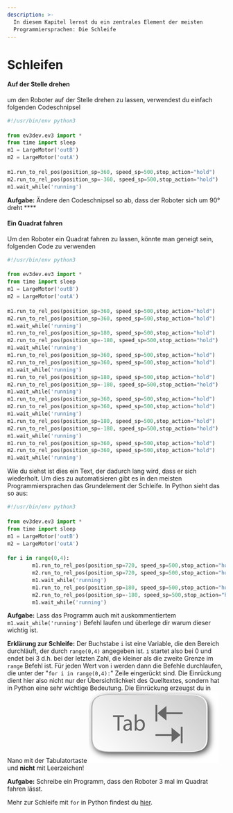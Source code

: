 ```yaml
---
description: >-
  In diesem Kapitel lernst du ein zentrales Element der meisten
  Programmiersprachen: Die Schleife
---
```


# Schleifen

#### Auf der Stelle drehen

um den Roboter auf der Stelle drehen zu lassen, verwendest du einfach folgenden Codeschnipsel

```python
#!/usr/bin/env python3

from ev3dev.ev3 import *
from time import sleep
m1 = LargeMotor('outB')
m2 = LargeMotor('outA')

m1.run_to_rel_pos(position_sp=360, speed_sp=500,stop_action="hold")
m2.run_to_rel_pos(position_sp=-360, speed_sp=500,stop_action="hold")
m1.wait_while('running')

```

**Aufgabe:** Ändere den Codeschnipsel so ab, dass der Roboter sich um 90° dreht ****

#### Ein Quadrat fahren

Um den Roboter ein Quadrat fahren zu lassen, könnte man geneigt sein, folgenden Code zu verwenden

```python
#!/usr/bin/env python3

from ev3dev.ev3 import *
from time import sleep
m1 = LargeMotor('outB')
m2 = LargeMotor('outA')

m1.run_to_rel_pos(position_sp=360, speed_sp=500,stop_action="hold")
m2.run_to_rel_pos(position_sp=360, speed_sp=500,stop_action="hold")
m1.wait_while('running')
m1.run_to_rel_pos(position_sp=180, speed_sp=500,stop_action="hold")
m2.run_to_rel_pos(position_sp=-180, speed_sp=500,stop_action="hold")
m1.wait_while('running')
m1.run_to_rel_pos(position_sp=360, speed_sp=500,stop_action="hold")
m2.run_to_rel_pos(position_sp=360, speed_sp=500,stop_action="hold")
m1.wait_while('running')
m1.run_to_rel_pos(position_sp=180, speed_sp=500,stop_action="hold")
m2.run_to_rel_pos(position_sp=-180, speed_sp=500,stop_action="hold")
m1.wait_while('running')
m1.run_to_rel_pos(position_sp=360, speed_sp=500,stop_action="hold")
m2.run_to_rel_pos(position_sp=360, speed_sp=500,stop_action="hold")
m1.wait_while('running')
m1.run_to_rel_pos(position_sp=180, speed_sp=500,stop_action="hold")
m2.run_to_rel_pos(position_sp=-180, speed_sp=500,stop_action="hold")
m1.wait_while('running')
m1.run_to_rel_pos(position_sp=360, speed_sp=500,stop_action="hold")
m2.run_to_rel_pos(position_sp=360, speed_sp=500,stop_action="hold")
m1.wait_while('running')
```

Wie du siehst ist dies ein Text, der dadurch lang wird, dass er sich wiederholt. Um dies zu automatisieren gibt es in den meisten Programmiersprachen das Grundelement der Schleife. In Python sieht das so aus:

```python
#!/usr/bin/env python3

from ev3dev.ev3 import *
from time import sleep
m1 = LargeMotor('outB')
m2 = LargeMotor('outA')

for i in range(0,4):
        m1.run_to_rel_pos(position_sp=720, speed_sp=500,stop_action="hold")
        m2.run_to_rel_pos(position_sp=720, speed_sp=500,stop_action="hold")
        m1.wait_while('running')
        m1.run_to_rel_pos(position_sp=180, speed_sp=500,stop_action="hold")
        m2.run_to_rel_pos(position_sp=-180, speed_sp=500,stop_action="hold")
        m1.wait_while('running')
```

**Aufgabe:** Lass das Programm auch mit auskommentiertem `m1.wait_while('running')` Befehl laufen und überlege dir warum dieser wichtig ist.

**Erklärung zur Schleife:**  Der Buchstabe `i` ist eine Variable, die den Bereich durchläuft, der durch `range(0,4)` angegeben ist. `i` startet also bei 0 und endet bei 3 d.h. bei der letzten Zahl, die kleiner als die zweite Grenze im `range` Befehl ist. Für jeden Wert von i werden dann die Befehle durchlaufen, die unter der  "`for i in range(0,4):`"  Zeile eingerückt sind. Die Einrückung dient hier also nicht nur der Übersichtlichkeit des Quelltextes, sondern hat in Python eine sehr wichtige Bedeutung. Die Einrückung erzeugst du in Nano mit der Tabulatortaste    ![](.gitbook/assets/onenote_einsteiger_tabelle_tabtaste.png)  und **nicht** mit Leerzeichen!

**Aufgabe:** Schreibe ein Programm, dass den Roboter 3 mal im Quadrat fahren lässt.

Mehr zur Schleife mit `for` in Python findest du [hier](https://www.python-kurs.eu/python3_for-schleife.php). 



